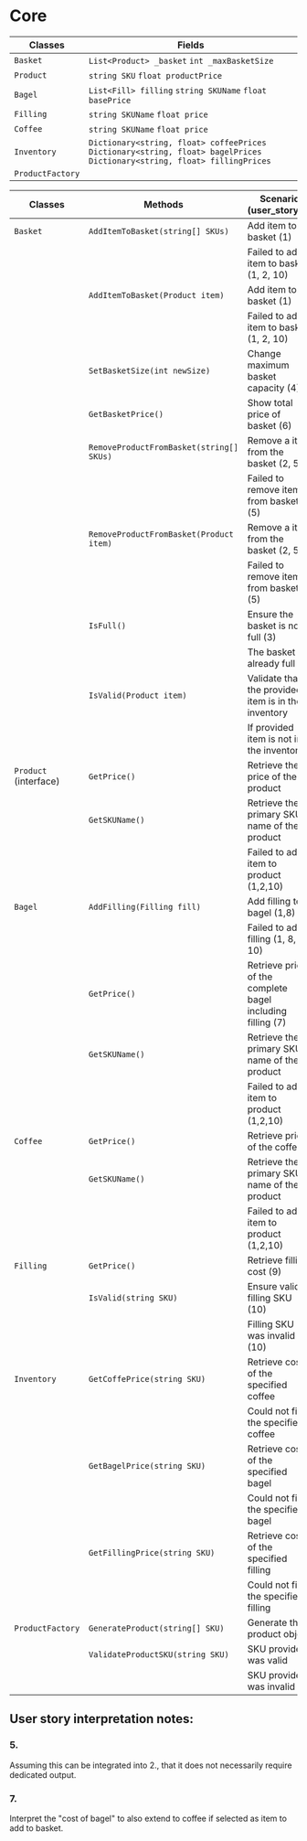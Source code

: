 ﻿# Core

| Classes | Fields | 
| - | - |
| `Basket` | `List<Product> _basket` `int _maxBasketSize` |
| `Product` | `string SKU` `float productPrice` |
| `Bagel` | `List<Fill> filling` `string SKUName` `float basePrice` |
| `Filling` | `string SKUName` `float price` |
| `Coffee` | `string SKUName` `float price` | 
| `Inventory` | `Dictionary<string, float> coffeePrices` `Dictionary<string, float> bagelPrices` `Dictionary<string, float> fillingPrices` |
| `ProductFactory` | |

| Classes | Methods | Scenario (user_story_#) | Outputs |
|-|-|-|-|
| `Basket` | `AddItemToBasket(string[] SKUs)` | Add item to basket (1) | true |
| | | Failed to add item to basket (1, 2, 10) | false |
| | `AddItemToBasket(Product item)` | Add item to basket (1) | true |
| | | Failed to add item to basket (1, 2, 10) | false |
| | `SetBasketSize(int newSize)` | Change maximum basket capacity (4) | int |
| | `GetBasketPrice()` | Show total price of basket (6) | float | 
| | `RemoveProductFromBasket(string[] SKUs)` | Remove a item from the basket (2, 5) | true |
| | | Failed to remove item from basket (5) | false | 
| | `RemoveProductFromBasket(Product item)` | Remove a item from the basket (2, 5) | true |
| | | Failed to remove item from basket (5) | false | 
| | `IsFull()` | Ensure the basket is not full (3) | false |
| | | The basket is already full (3) | true | 
| | `IsValid(Product item)` | Validate that the provided item is in the inventory | true |
| | | If provided item is not in the inventory | false | 
| `Product` (interface) | `GetPrice()` | Retrieve the price of the product | float |
| | `GetSKUName()` | Retrieve the primary SKU name of the product | string |
| | | Failed to add item to product (1,2,10) | false |
| `Bagel` | `AddFilling(Filling fill)` | Add filling to bagel (1,8) | true |
| | | Failed to add filling (1, 8, 10) | false | 
| | `GetPrice()` | Retrieve price of the complete bagel including filling (7) | float |
| | `GetSKUName()` | Retrieve the primary SKU name of the product | string |
| | | Failed to add item to product (1,2,10) | false |
| `Coffee` | `GetPrice()` | Retrieve price of the coffee | float |
| | `GetSKUName()` | Retrieve the primary SKU name of the product | string |
| | | Failed to add item to product (1,2,10) | false |
| `Filling` | `GetPrice()` | Retrieve filling cost (9) | float | 
|| `IsValid(string SKU)` | Ensure valid filling SKU (10) | true |
| | | Filling SKU was invalid (10) | false |
| `Inventory` | `GetCoffePrice(string SKU)` | Retrieve cost of the specified coffee | float | 
| | | Could not find the specified coffee | 0 |
| | `GetBagelPrice(string SKU)` | Retrieve cost of the specified bagel | float | 
| | | Could not find the specified bagel | 0 |
| | `GetFillingPrice(string SKU)` | Retrieve cost of the specified filling | float | 
| | | Could not find the specified filling | 0 | 
| `ProductFactory` | `GenerateProduct(string[] SKU)`| Generate the product object | Product |
| | `ValidateProductSKU(string SKU)` | SKU provided was valid | true |
| | | SKU provided was invalid | false | 

## User story interpretation notes:
### 5. 
Assuming this can be integrated into 2., that it does not necessarily require dedicated output.

### 7.
Interpret the "cost of bagel" to also extend to coffee if selected as item to add to basket. 